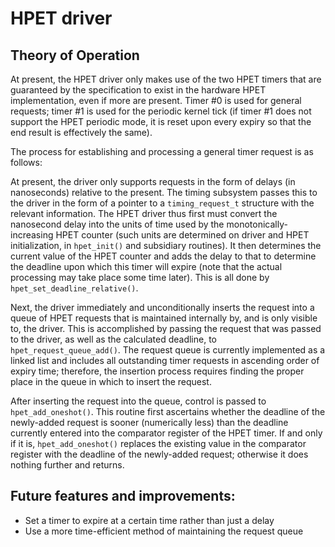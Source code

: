 # HPET driver

Theory of Operation
-------------------
At present, the HPET driver only makes use of the two HPET timers that are guaranteed by the specification to exist in the hardware HPET implementation, even if more are present.  Timer #0 is used for general requests; timer #1 is used for the periodic kernel tick (if timer #1 does not support the HPET periodic mode, it is reset upon every expiry so that the end result is effectively the same).

The process for establishing and processing a general timer request is as follows:

At present, the driver only supports requests in the form of delays (in nanoseconds) relative to the present.  The timing subsystem passes this to the driver in the form of a pointer to a `timing_request_t` structure with the relevant information.  The HPET driver thus first must convert the nanosecond delay into the units of time used by the monotonically-increasing HPET counter (such units are determined on driver and HPET initialization, in `hpet_init()` and subsidiary routines).  It then determines the current value of the HPET counter and adds the delay to that to determine the deadline upon which this timer will expire (note that the actual processing may take place some time later).  This is all done by `hpet_set_deadline_relative()`.

Next, the driver immediately and unconditionally inserts the request into a queue of HPET requests that is maintained internally by, and is only visible to, the driver.  This is accomplished by passing the request that was passed to the driver, as well as the calculated deadline, to `hpet_request_queue_add()`.  The request queue is currently implemented as a linked list and includes all outstanding timer requests in ascending order of expiry time; therefore, the insertion process requires finding the proper place in the queue in which to insert the request.

After inserting the request into the queue, control is passed to `hpet_add_oneshot()`.  This routine first ascertains whether the deadline of the newly-added request is sooner (numerically less) than the deadline currently entered into the comparator register of the HPET timer.  If and only if it is, `hpet_add_oneshot()` replaces the existing value in the comparator register with the deadline of the newly-added request; otherwise it does nothing further and returns.

Future features and improvements:
---------------------------------
* Set a timer to expire at a certain time rather than just a delay
* Use a more time-efficient method of maintaining the request queue